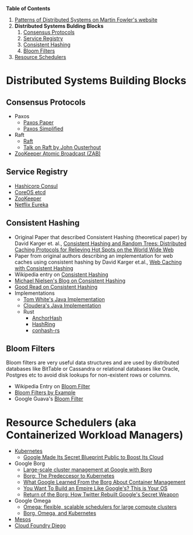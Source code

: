 **Table of Contents**
1. [Patterns of Distributed Systems on Martin Fowler's website](https://martinfowler.com/articles/patterns-of-distributed-systems/)
2. **Distributed Systems Bulding Blocks**
   1. [Consensus Protocols](https://github.com/sandwi/curated-lists/blob/master/distributed-systems/README.md#consensus-protocols)
   1. [Service Registry](https://github.com/sandwi/curated-lists/blob/master/distributed-systems/README.md#service-registry)
   1. [Consistent Hashing](https://github.com/sandwi/curated-lists/blob/master/distributed-systems/README.md#consistent-hashing)
   1. [Bloom Filters](https://github.com/sandwi/curated-lists/blob/master/distributed-systems/README.md#bloom-filters)
1. [Resource Schedulers](https://github.com/sandwi/curated-lists/blob/master/distributed-systems/README.md#resource-schedulers-aka-containerized-workload-managers)
   
   
# Distributed Systems Building Blocks
## Consensus Protocols
* Paxos
  * [Paxos Paper](https://www.microsoft.com/en-us/research/uploads/prod/2016/12/The-Part-Time-Parliament.pdf)
  * [Paxos Simplified](https://www.microsoft.com/en-us/research/uploads/prod/2016/12/paxos-simple-Copy.pdf)
* Raft
  * [Raft](https://raft.github.io/)
  * [Talk on Raft by John Ousterhout](https://raft.github.io/slides/uiuc2016.pdf)
* [ZooKeeper Atomic Broadcast (ZAB)](https://cwiki.apache.org/confluence/display/ZOOKEEPER/Zab1.0)

## Service Registry
* [Hashicorp Consul](https://www.consul.io/)
* [CoreOS etcd](https://etcd.io/)
* [ZooKeeper](https://zookeeper.apache.org/)
* [Netflix Eureka](https://github.com/Netflix/eureka/wiki)
  
## Consistent Hashing
* Original Paper that described Consistent Hashing (theoretical paper) by David Karger et. al., [Consistent Hashing and Random Trees: Distributed Caching Protocols for Relieving Hot Spots on the World Wide Web](https://www.cs.princeton.edu/courses/archive/fall09/cos518/papers/chash.pdf)
* Paper from original authors describing an implementation for web caches using consistent hashing by David Karger et.al., [Web Caching with Consistent Hashing](https://web.archive.org/web/20120504040223/http://www8.org/w8-papers/2a-webserver/caching/paper2.html)
* Wikipedia entry on [Consistent Hashing](https://en.wikipedia.org/wiki/Consistent_hashing)
* [Michael Nielsen's Blog on Consistent Hashing](http://michaelnielsen.org/blog/consistent-hashing/)
* [Good Read on Consistent Hashing](https://www.ably.io/blog/implementing-efficient-consistent-hashing)
* Implementations
  * [Tom White's Java Implementation](https://web.archive.org/web/20120605030524/http://weblogs.java.net/blog/tomwhite/archive/2007/11/consistent_hash.html)
  * [Cloudera's Java Implementation](https://github.com/cloudera/flume/blob/master/flume-core/src/main/java/com/cloudera/util/consistenthash/ConsistentHash.java)
  * Rust
    * [AnchorHash](https://github.com/domodwyer/anchorhash)
    * [HashRing](https://crates.io/crates/hashring)
    * [conhash-rs](https://github.com/zonyitoo/conhash-rs)
 
 ## Bloom Filters
 Bloom filters are very useful data structures and are used by distributed databases like BitTable or Cassandra or relational databases like Oracle, Postgres etc to avoid  disk lookups for non-existent rows or columns.
 * Wikipedia Entry on [Bloom Filter](https://en.wikipedia.org/wiki/Bloom_filter)
 * [Bloom Filters by Example](https://llimllib.github.io/bloomfilter-tutorial/)
 * Google Guava's [Bloom Filter](https://github.com/google/guava/wiki/HashingExplained#bloomfilter)

# Resource Schedulers (aka Containerized Workload Managers)
* [Kubernetes](https://kubernetes.io/)
  * [Google Made Its Secret Blueprint Public to Boost Its Cloud](https://www.wired.com/2015/06/google-kubernetes-says-future-cloud-computing/)
* Google Borg
  * [Large-scale cluster management at Google with Borg](https://ai.google/research/pubs/pub43438)
  * [Borg: The Predeccesor to Kubernetes](https://kubernetes.io/blog/2015/04/borg-predecessor-to-kubernetes/)
  * [What Google Learned From the Borg About Container Management](https://thenewstack.io/google-learned-borg-container-management/)
  * [You Want To Build an Empire Like Google's? This is Your OS](https://www.wired.com/2016/04/want-build-empire-like-googles-os/)
  * [Return of the Borg: How Twitter Rebuilt Google's Secret Weapon](https://www.wired.com/2013/03/google-borg-twitter-mesos/)
* Google Omega
  * [Omega: flexible, scalable schedulers for large compute clusters](https://ai.google/research/pubs/pub41684)
  * [Borg, Omega, and Kubernetes](https://queue.acm.org/detail.cfm?id=2898444)
* [Mesos](http://mesos.apache.org/)
* [Cloud Foundry Diego](https://docs.cloudfoundry.org/concepts/diego/diego-architecture.html)

